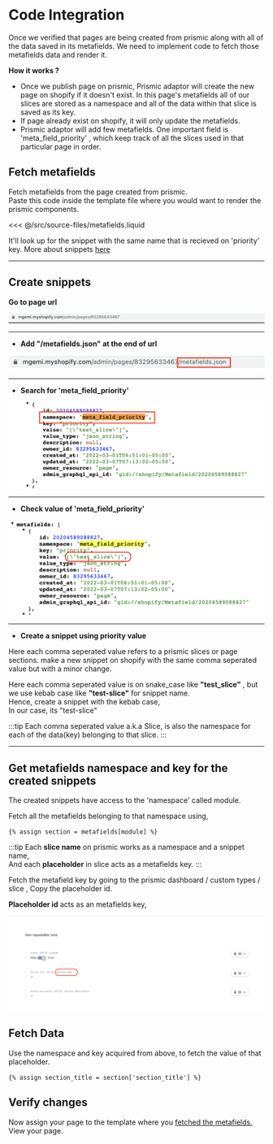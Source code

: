 # Code Integration

Once we verified that pages are being created from prismic along with all of the data saved in its metafields.
We need to implement code to fetch those metafields data and render it.

 **How it works ?** 

- Once we publish page on prismic, Prismic adaptor will create the new page on shopify if it doesn't exist. In this page's metafields all of our slices are stored as a namespace and all of the data within that slice is saved as its key.
- If page already exist on shopify, it will only update the metafields.
- Prismic adaptor will add few metafields. One important field is  'meta_field_priority' , which keep track of all the slices used in that particular page in order.

## Fetch metafields

Fetch metafields from the page created from prismic.  
Paste this code inside the template file where you would want to render the prismic components.

<<< @/src/source-files/metafields.liquid

It'll look up for the snippet with the same name that is recieved on 'priority' key. More about snippets <a href="#create-snippets" class="green-link">here</a>
  
<div class="block-space"></div>

----


## Create snippets

**Go to page url**

 <img src='../public/page-url.png' />

 <div class="block-space"></div>

----
 
- **Add "/metafields.json" at the end of url**

 <img src="../public/page-url-meta.png">

  <div class="block-space"></div>

  ----

- **Search for 'meta_field_priority'**

 <img src='../public/priority-check.png' />

<div class="block-space"></div>


----

- **Check value of 'meta_field_priority'**

 <img src='../public/priority.png' />

<div class="block-space"></div>

----

- **Create a snippet using priority value**

Here each comma seperated value refers to a prismic slices or page sections.
make a new snippet on shopify with the same comma seperated value but with a minor change. 

Here each comma seperated value is on snake_case like **"test_slice"** , but we use kebab case like **"test-slice"** for snippet name.   
Hence, create a snippet with the kebab case,   
In our case, its "test-slice"

:::tip
Each comma seperated value a.k.a Slice, is also the namespace for each of the data(key) belonging to that slice.
:::

<div class="block-space"></div>


----


## Get metafields namespace and key for the created snippets

The created snippets have access to the 'namespace' called module.

Fetch all the metafields belonging to that namespace using,


``` 
{% assign section = metafields[module] %} 
```

:::tip
Each **slice name** on prismic works as a namespace and a snippet name,  
And each **placeholder** in slice acts as a metafields key.
:::

Fetch the metafield key by going to the prismic dashboard / custom types / slice ,
Copy the placeholder id.  

**Placeholder id** acts as an metafields key, 

<img src="../public/Api-key.png">


## Fetch Data

Use the namespace and key acquired from above, to fetch the value of that placeholder.

``` 
{% assign section_title = section['section_title'] %} 
```

## Verify changes

Now assign your page to the template where you <a href="#fetch-metafields">fetched the metafields.</a>
View your page.



